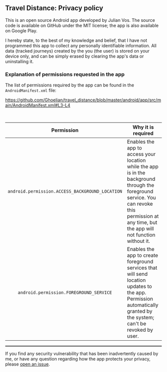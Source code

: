 ## Travel Distance: Privacy policy

This is an open source Android app developed by Julian Vos. The source code is available on GitHub under the MIT license; the app is also available on Google Play.

I hereby state, to the best of my knowledge and belief, that I have not programmed this app to collect any personally identifiable information. All data (tracked journeys) created by the you (the user) is stored on your device only, and can be simply erased by clearing the app's data or uninstalling it.

### Explanation of permissions requested in the app

The list of permissions required by the app can be found in the `AndroidManifest.xml` file:

https://github.com/Ghoelian/travel_distance/blob/master/android/app/src/main/AndroidManifest.xml#L3-L4

<br/>

|                   Permission                    | Why it is required                                                                                                                                                                               |
|:-----------------------------------------------:|--------------------------------------------------------------------------------------------------------------------------------------------------------------------------------------------------|
| `android.permission.ACCESS_BACKGROUND_LOCATION` | Enables the app to access your location while the app is in the background through the foreground service. You can revoke this permission at any time, but the app will not function without it. |
|     `android.permission.FOREGROUND_SERVICE`     | Enables the app to create foreground services that will send location updates to the app. Permission automatically granted by the system; can't be revoked by user.                              |

<hr style="border:1px solid gray">

If you find any security vulnerability that has been inadvertently caused by me, or have any question regarding how the app protects your privacy, please [open an issue](https://github.com/Ghoelian/travel_distance/issues/new).
